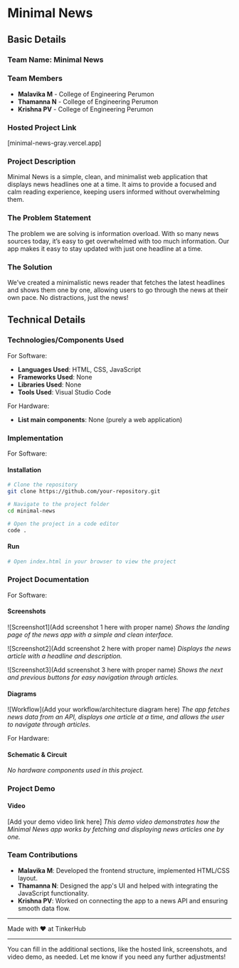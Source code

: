 
# Minimal News 

## Basic Details
### Team Name: Minimal News

### Team Members
- **Malavika M** - College of Engineering Perumon
- **Thamanna N** - College of Engineering Perumon
- **Krishna PV** - College of Engineering Perumon

### Hosted Project Link
[minimal-news-gray.vercel.app]

### Project Description
Minimal News is a simple, clean, and minimalist web application that displays news headlines one at a time. It aims to provide a focused and calm reading experience, keeping users informed without overwhelming them.

### The Problem Statement
The problem we are solving is information overload. With so many news sources today, it’s easy to get overwhelmed with too much information. Our app makes it easy to stay updated with just one headline at a time.

### The Solution
We’ve created a minimalistic news reader that fetches the latest headlines and shows them one by one, allowing users to go through the news at their own pace. No distractions, just the news!

## Technical Details
### Technologies/Components Used
For Software:
- **Languages Used**: HTML, CSS, JavaScript
- **Frameworks Used**: None
- **Libraries Used**: None
- **Tools Used**: Visual Studio Code

For Hardware:
- **List main components**: None (purely a web application)

### Implementation
For Software:
#### Installation
```bash
# Clone the repository
git clone https://github.com/your-repository.git

# Navigate to the project folder
cd minimal-news

# Open the project in a code editor
code .
```

#### Run
```bash
# Open index.html in your browser to view the project
```

### Project Documentation
For Software:

#### Screenshots
![Screenshot1](Add screenshot 1 here with proper name)
*Shows the landing page of the news app with a simple and clean interface.*

![Screenshot2](Add screenshot 2 here with proper name)
*Displays the news article with a headline and description.*

![Screenshot3](Add screenshot 3 here with proper name)
*Shows the next and previous buttons for easy navigation through articles.*

#### Diagrams
![Workflow](Add your workflow/architecture diagram here)
*The app fetches news data from an API, displays one article at a time, and allows the user to navigate through articles.*

For Hardware:

#### Schematic & Circuit
*No hardware components used in this project.*

### Project Demo
#### Video
[Add your demo video link here]
*This demo video demonstrates how the Minimal News app works by fetching and displaying news articles one by one.*

### Team Contributions
- **Malavika M**: Developed the frontend structure, implemented HTML/CSS layout.
- **Thamanna N**: Designed the app's UI and helped with integrating the JavaScript functionality.
- **Krishna PV**: Worked on connecting the app to a news API and ensuring smooth data flow.

---
Made with ❤️ at TinkerHub

---

You can fill in the additional sections, like the hosted link, screenshots, and video demo, as needed. Let me know if you need any further adjustments!

